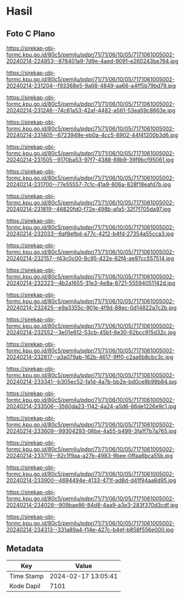 # Hasil

## Foto C Plano

https://sirekap-obj-formc.kpu.go.id/80c5/pemilu/pdpr/71/71/06/10/05/7171061005002-20240214-224853--878401a9-7d9e-4aed-9091-e260243be764.jpg

https://sirekap-obj-formc.kpu.go.id/80c5/pemilu/pdpr/71/71/06/10/05/7171061005002-20240214-231204--f93368e5-9a68-4849-aa66-a4ff5b79bd79.jpg

https://sirekap-obj-formc.kpu.go.id/80c5/pemilu/pdpr/71/71/06/10/05/7171061005002-20240214-231246--74c61a53-42af-4482-a561-53ea59c8663e.jpg

https://sirekap-obj-formc.kpu.go.id/80c5/pemilu/pdpr/71/71/06/10/05/7171061005002-20240214-231405--6723949e-eb0a-4cc5-8902-44f41200b3d6.jpg

https://sirekap-obj-formc.kpu.go.id/80c5/pemilu/pdpr/71/71/06/10/05/7171061005002-20240214-231505--9170ba53-97f7-4388-88b9-39f9bcf95061.jpg

https://sirekap-obj-formc.kpu.go.id/80c5/pemilu/pdpr/71/71/06/10/05/7171061005002-20240214-231700--77e55557-7c1c-41a9-806a-828f18eafd7b.jpg

https://sirekap-obj-formc.kpu.go.id/80c5/pemilu/pdpr/71/71/06/10/05/7171061005002-20240214-231819--46820fd0-f72e-498b-afa5-32f7f705da97.jpg

https://sirekap-obj-formc.kpu.go.id/80c5/pemilu/pdpr/71/71/06/10/05/7171061005002-20240214-232033--6af8efbd-a77c-42f2-b4fd-27354a55cca3.jpg

https://sirekap-obj-formc.kpu.go.id/80c5/pemilu/pdpr/71/71/06/10/05/7171061005002-20240214-232157--f43c0c00-8c95-422e-82f4-ae97cc557514.jpg

https://sirekap-obj-formc.kpu.go.id/80c5/pemilu/pdpr/71/71/06/10/05/7171061005002-20240214-232323--4b2a1655-31e3-4e8a-8721-55594051142d.jpg

https://sirekap-obj-formc.kpu.go.id/80c5/pemilu/pdpr/71/71/06/10/05/7171061005002-20240214-232425--e9a3355c-901e-4f9d-88ec-0d14822a7c2b.jpg

https://sirekap-obj-formc.kpu.go.id/80c5/pemilu/pdpr/71/71/06/10/05/7171061005002-20240214-232552--3e01e612-53cb-45b1-8e30-62bcc915d32c.jpg

https://sirekap-obj-formc.kpu.go.id/80c5/pemilu/pdpr/71/71/06/10/05/7171061005002-20240214-232817--a3a079ab-162b-4617-9ff0-c2aa6b8cbc3c.jpg

https://sirekap-obj-formc.kpu.go.id/80c5/pemilu/pdpr/71/71/06/10/05/7171061005002-20240214-233341--b305ec52-fa1d-4a7b-bb2e-bd0ce8b99b84.jpg

https://sirekap-obj-formc.kpu.go.id/80c5/pemilu/pdpr/71/71/06/10/05/7171061005002-20240214-233506--3560da23-1142-4a24-a5d6-86de1226e9c1.jpg

https://sirekap-obj-formc.kpu.go.id/80c5/pemilu/pdpr/71/71/06/10/05/7171061005002-20240214-233609--99304293-06be-4a55-b499-3fa1f7b7a765.jpg

https://sirekap-obj-formc.kpu.go.id/80c5/pemilu/pdpr/71/71/06/10/05/7171061005002-20240214-233719--92c1f9aa-a27b-4983-9bee-0ffaa6bca55b.jpg

https://sirekap-obj-formc.kpu.go.id/80c5/pemilu/pdpr/71/71/06/10/05/7171061005002-20240214-233900--4694494e-4133-471f-ad8d-d41f94aa8d95.jpg

https://sirekap-obj-formc.kpu.go.id/80c5/pemilu/pdpr/71/71/06/10/05/7171061005002-20240214-234028--909bae86-84d8-4aa9-a3e3-283f370d3cdf.jpg

https://sirekap-obj-formc.kpu.go.id/80c5/pemilu/pdpr/71/71/06/10/05/7171061005002-20240214-234313--331a89a4-f14e-427c-b4ef-b858f556e000.jpg


## Metadata

| Key        | Value               |
| ---------- | ------------------- |
| Time Stamp | 2024-02-17 13:05:41 |
| Kode Dapil | 7101                |




